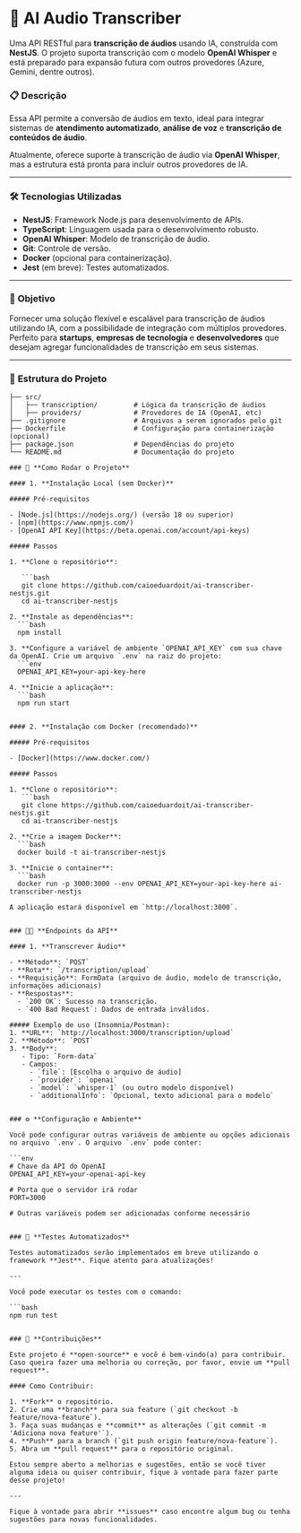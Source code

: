 # 🚀 **AI Audio Transcriber**

Uma API RESTful para **transcrição de áudios** usando IA, construída com **NestJS**. O projeto suporta transcrição com o modelo **OpenAI Whisper** e está preparado para expansão futura com outros provedores (Azure, Gemini, dentre outros).

### 📋 **Descrição**
Essa API permite a conversão de áudios em texto, ideal para integrar sistemas de **atendimento automatizado**, **análise de voz** e **transcrição de conteúdos de áudio**.

Atualmente, oferece suporte à transcrição de áudio via **OpenAI Whisper**, mas a estrutura está pronta para incluir outros provedores de IA.

---

### 🛠️ **Tecnologias Utilizadas**
- **NestJS**: Framework Node.js para desenvolvimento de APIs.
- **TypeScript**: Linguagem usada para o desenvolvimento robusto.
- **OpenAI Whisper**: Modelo de transcrição de áudio.
- **Git**: Controle de versão.
- **Docker** (opcional para containerização).
- **Jest** (em breve): Testes automatizados.

---

### 🎯 **Objetivo**
Fornecer uma solução flexível e escalável para transcrição de áudios utilizando IA, com a possibilidade de integração com múltiplos provedores. Perfeito para **startups**, **empresas de tecnologia** e **desenvolvedores** que desejam agregar funcionalidades de transcrição em seus sistemas.

---

### 📂 **Estrutura do Projeto**
```plaintext
├── src/
│   ├── transcription/         # Lógica da transcrição de áudios
│   ├── providers/             # Provedores de IA (OpenAI, etc)
├── .gitignore                 # Arquivos a serem ignorados pelo git
├── Dockerfile                 # Configuração para containerização (opcional)
├── package.json               # Dependências do projeto
└── README.md                  # Documentação do projeto

### 🚀 **Como Rodar o Projeto**

#### 1. **Instalação Local (sem Docker)**

##### Pré-requisitos

- [Node.js](https://nodejs.org/) (versão 18 ou superior)
- [npm](https://www.npmjs.com/)
- [OpenAI API Key](https://beta.openai.com/account/api-keys)

##### Passos

1. **Clone o repositório**:

   ```bash
   git clone https://github.com/caioeduardoit/ai-transcriber-nestjs.git
   cd ai-transcriber-nestjs

2. **Instale as dependências**:
  ```bash
  npm install

3. **Configure a variável de ambiente `OPENAI_API_KEY` com sua chave da OpenAI. Crie um arquivo `.env` na raiz do projeto:
  ```env
  OPENAI_API_KEY=your-api-key-here

4. **Inicie a aplicação**:
  ```bash
  npm run start


#### 2. **Instalação com Docker (recomendado)**

##### Pré-requisitos

- [Docker](https://www.docker.com/)

##### Passos

1. **Clone o repositório**:
   ```bash
   git clone https://github.com/caioeduardoit/ai-transcriber-nestjs.git
   cd ai-transcriber-nestjs

2. **Crie a imagem Docker**:
  ```bash
  docker build -t ai-transcriber-nestjs

3. **Inicie o container**:
  ```bash
  docker run -p 3000:3000 --env OPENAI_API_KEY=your-api-key-here ai-transcriber-nestjs

A aplicação estará disponível em `http://localhost:3000`.


### 🧑‍💻 **Endpoints da API**

#### 1. **Transcrever Áudio**

- **Método**: `POST`
- **Rota**: `/transcription/upload`
- **Requisição**: FormData (arquivo de áudio, modelo de transcrição, informações adicionais)
- **Respostas**:
  - `200 OK`: Sucesso na transcrição.
  - `400 Bad Request`: Dados de entrada inválidos.

##### Exemplo de uso (Insomnia/Postman):
1. **URL**: `http://localhost:3000/transcription/upload`
2. **Método**: `POST`
3. **Body**:
   - Tipo: `Form-data`
   - Campos:
     - `file`: [Escolha o arquivo de áudio]
     - `provider`: `openai`
     - `model`: `whisper-1` (ou outro modelo disponível)
     - `additionalInfo`: `Opcional, texto adicional para o modelo`


### ⚙️ **Configuração e Ambiente**

Você pode configurar outras variáveis de ambiente ou opções adicionais no arquivo `.env`. O arquivo `.env` pode conter:

```env
# Chave da API do OpenAI
OPENAI_API_KEY=your-openai-api-key

# Porta que o servidor irá rodar
PORT=3000

# Outras variáveis podem ser adicionadas conforme necessário


### 🧪 **Testes Automatizados**

Testes automatizados serão implementados em breve utilizando o framework **Jest**. Fique atento para atualizações!

---

Você pode executar os testes com o comando:

```bash
npm run test


### 📢 **Contribuições**

Este projeto é **open-source** e você é bem-vindo(a) para contribuir. Caso queira fazer uma melhoria ou correção, por favor, envie um **pull request**.

#### Como Contribuir:

1. **Fork** o repositório.
2. Crie uma **branch** para sua feature (`git checkout -b feature/nova-feature`).
3. Faça suas mudanças e **commit** as alterações (`git commit -m 'Adiciona nova feature'`).
4. **Push** para a branch (`git push origin feature/nova-feature`).
5. Abra um **pull request** para o repositório original.

Estou sempre aberto a melhorias e sugestões, então se você tiver alguma ideia ou quiser contribuir, fique à vontade para fazer parte desse projeto!

---

Fique à vontade para abrir **issues** caso encontre algum bug ou tenha sugestões para novas funcionalidades.
